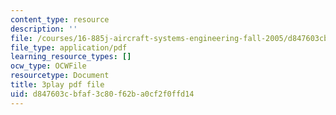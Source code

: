 ```yaml
---
content_type: resource
description: ''
file: /courses/16-885j-aircraft-systems-engineering-fall-2005/d847603cbfaf3c80f62ba0cf2f0ffd14_iiYhQtGpRhc.pdf
file_type: application/pdf
learning_resource_types: []
ocw_type: OCWFile
resourcetype: Document
title: 3play pdf file
uid: d847603c-bfaf-3c80-f62b-a0cf2f0ffd14
---
```

